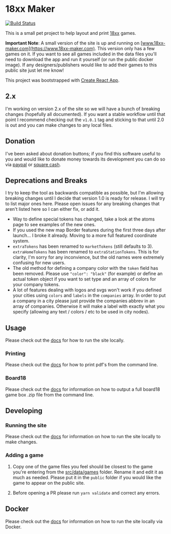 # 18xx Maker

[![Build Status](https://travis-ci.org/18xx-maker/18xx-maker.svg?branch=master)](https://travis-ci.org/18xx-maker/18xx-maker)

This is a small pet project to help layout and print
[18xx](https://en.wikipedia.org/wiki/18XX) games.

**Important Note**: A small version of the site is up and running on
[www.18xx-maker.com](https://www.18xx-maker.com). This version only has a few games on
it. If you want to see all games included in the data files you'll need to
download the app and run it yourself (or run the public docker image). If any
designers/publishers would like to add their games to this public site just let
me know!

This project was bootstrapped with [Create React
App](https://github.com/facebookincubator/create-react-app).

## 2.x

I'm working on version 2.x of the site so we will have a bunch of breaking
changes (hopefully all documented). If you want a stable workflow until that
point I recommend checking out the `v1.0.1` tag and sticking to that until 2.0
is out and you can make changes to any local files.

## Donation

I've been asked about donation buttons; if you find this software useful to you
and would like to donate money towards its development you can do so via
[paypal](https://paypal.me/kelsin) or [square cash](https://cash.me/$kelsin).

## Deprecations and Breaks

I try to keep the tool as backwards compatible as possible, but I'm allowing
breaking changes until I decide that version 1.0 is ready for release. I will
try to list major ones here. Please open issues for any breaking changes that
aren't listed here so I can either fix, or add it.

* Way to define special tokens has changed, take a look at the atoms page to see
  examples of the new ones.
* If you used the new map Border features during the first three days after
  launch... I broke it already. Moving to a more full featured coordinate
  system.
* `extraTokens` has been renamed to `marketTokens` (still defaults to
  3). `extraHomeTokens` has been renamed to `extraStationTokens`. This is for
  clarity, I'm sorry for any inconvience, but the old names were extremely
  confusing for new users.
* The old method for defining a company color with the `token` field has been
  removed. Please use `"color": "black"` (for example) or define an actual token
  object if you want to set type and an array of colors for your company tokens.
* A lot of features dealing with logos and svgs won't work if you defined your
  cities using `colors` and `labels` in the `companies` array. In order to put a
  company in a city please just provide the companies abbrev in an array of
  companies. Otherwise it will make a label with exactly what you specify
  (allowing any text / colors / etc to be used in city nodes).

## Usage

Please check out the [docs](https://www.18xx-maker.com/docs/running) for how to run
the site locally.

### Printing

Please check out the [docs](https://www.18xx-maker.com/docs/pdf) for how to print
pdf's from the command line.

### Board18

Please check out the [docs](https://www.18xx-maker.com/docs/b18) for information on
how to output a full board18 game box .zip file from the command line.

## Developing

### Running the site

Please check out the [docs](https://www.18xx-maker.com/docs/running) for
information on how to run the site locally to make changes.

### Adding a game

1. Copy one of the game files you feel should be closest to the game you're
   entering from the [src/data/games](src/data/games) folder. Rename it and edit
   it as much as needed. Please put it in the `public` folder if you would like
   the game to appear on the public site.

2. Before opening a PR please run `yarn validate` and correct any errors.

## Docker

Please check out the [docs](https://www.18xx-maker.com/docs/running#using-docker) for
information on how to run the site locally via Docker.

